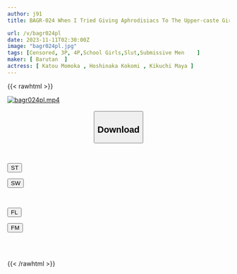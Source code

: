 ```yaml
---
author: j91
title: BAGR-024 When I Tried Giving Aphrodisiacs To The Upper-caste Girls In School Who Looked Down On Me, I Ended Up In Trouble Because They Saw Me Too Much As A Male.

url: /v/bagr024pl
date: 2023-11-11T02:30:00Z
image: "bagr024pl.jpg"
tags: [Censored, 3P, 4P,School Girls,Slut,Submissive Men	]
maker: [ Barutan  ]
actress: [ Katou Momoka , Hoshinaka Kokomi , Kikuchi Maya ]
---
```



{{< rawhtml >}}

<div class="video" data-videoid="zV1oALxbyrTYYj7">
    <a href="javascript:;">
        <img src="https://my.j91.asia/v/bagr024pl/bagr024pl.jpg" width="WIDTH" height="HEIGHT" alt="bagr024pl.mp4" loading="lazy">
    </a>
</div>

<script type="text/javascript" src="https://j91.asia/asset/on-demand-st.js"></script>

<br>
  <link rel="stylesheet" href="https://j91.asia/asset/bs5.css">
  
  <center>
  <button class="btn btn-primary" type="button" data-bs-toggle="collapse" data-bs-target=".multi-collapse" aria-expanded="false" aria-controls="multiCollapseExample1 multiCollapseExample2"><h2>Download</h2></button></center>
</p>
<div class="row">
  <div class="col">
    <div class="collapse multi-collapse" id="multiCollapseExample1">
      <div class="card card-body">
	      	      <br>
<div class="buttons">  
<p><a href="https://streamtape.to/v/zV1oALxbyrTYYj7" target="_blank"><button class="btn-hover color-3"><i class="fa fa-download"></i> ST</button></a></p>
<p><a href="https://sfastwish.com/zad4ckdbqec7" target="_blank"><button class="btn-hover color-2"><i class="fa fa-download"></i> SW</button></a></p></div>
    </div>
  </div>
</div>
  <div class="col">
    <div class="collapse multi-collapse" id="multiCollapseExample2">
      <div class="card card-body">
	      <br>
<div class="buttons">
<p><a href="https://fviplions.com/f/td6fvfrspubl" target="_blank"><button class="btn-hover color-9"><i class="fa fa-download"></i> FL</button></a></p>
<p><a href="https://filemoon.sx/d/z2b0mr7pepwb" target="_blank"><button class="btn-hover color-8"><i class="fa fa-download"></i> FM</button></a></p></div>
<br><br>
      </div>
    </div>
  </div>
</div>

{{< /rawhtml >}}
